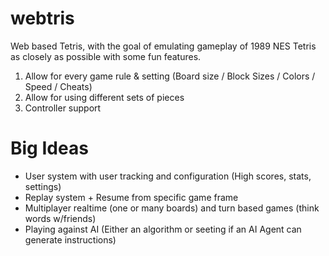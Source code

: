 # webtris
Web based Tetris, with the goal of emulating gameplay of 1989 NES Tetris as closely as possible with some fun features.
1. Allow for every game rule & setting (Board size / Block Sizes / Colors / Speed / Cheats)
2. Allow for using different sets of pieces
3. Controller support

# Big Ideas
* User system with user tracking and configuration (High scores, stats, settings)
* Replay system + Resume from specific game frame
* Multiplayer realtime (one or many boards) and turn based games (think words w/friends)
* Playing against AI (Either an algorithm or seeting if an AI Agent can generate instructions)
